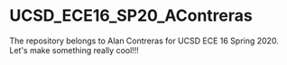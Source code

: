 # UCSD_ECE16_SP20_AContreras
The repository belongs to Alan Contreras for UCSD ECE 16 Spring 2020. Let's make something really cool!!!
